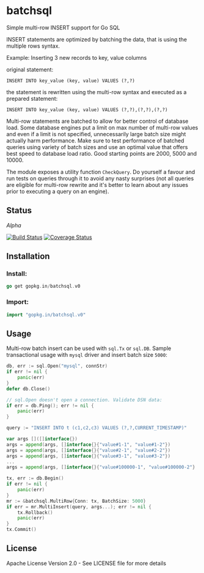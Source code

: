 # batchsql

Simple multi-row INSERT support for Go SQL

INSERT statements are optimized by batching the data, that is
using the multiple rows syntax.

Example: Inserting 3 new records to key, value columns

original statement:

~~~
INSERT INTO key_value (key, value) VALUES (?,?)
~~~

the statement is rewritten using the multi-row syntax and
executed as a prepared statement:

~~~
INSERT INTO key_value (key, value) VALUES (?,?),(?,?),(?,?)
~~~

Multi-row statements are batched to allow for better control of database
load. Some database engines put a limit on max number of multi-row values
and even if a limit is not specified, unnecessarily large batch size might
actually harm performance. Make sure to test performance of batched
queries using variety of batch sizes and use an optimal value that offers
best speed to database load ratio. Good starting points are 2000, 5000
and 10000.

The module exposes a utility function `CheckQuery`. Do yourself a favour and
run tests on queries through it to avoid any nasty surprises (not all
queries are eligible for multi-row rewrite and it's better to learn about
any issues prior to executing a query on an engine).

## Status

*Alpha*

[![Build Status](https://travis-ci.org/go-batchsql/batchsql.svg?branch=master)](https://travis-ci.org/go-batchsql/batchsql)  [![Coverage Status](https://coveralls.io/repos/github/go-batchsql/batchsql/badge.svg?branch=master)](https://coveralls.io/github/go-batchsql/batchsql?branch=master)

## Installation

### Install:

~~~go
go get gopkg.in/batchsql.v0
~~~


### Import:

~~~go
import "gopkg.in/batchsql.v0"
~~~

## Usage

Multi-row batch insert can be used with `sql.Tx` or `sql.DB`. Sample
transactional usage with `mysql` driver and insert batch size `5000`:

~~~go
db, err := sql.Open("mysql", connStr)
if err != nil {
	panic(err)
}
defer db.Close()

// sql.Open doesn't open a connection. Validate DSN data:
if err = db.Ping(); err != nil {
	panic(err)
}

query := "INSERT INTO t (c1,c2,c3) VALUES (?,?,CURRENT_TIMESTAMP)"

var args []([]interface{})
args = append(args, []interface{}{"value#1-1", "value#1-2"})
args = append(args, []interface{}{"value#2-1", "value#2-2"})
args = append(args, []interface{}{"value#3-1", "value#3-2"})
...
args = append(args, []interface{}{"value#100000-1", "value#100000-2"}

tx, err := db.Begin()
if err != nil {
	panic(err)
}
mr := &batchsql.MultiRow{Conn: tx, BatchSize: 5000}
if err = mr.MultiInsert(query, args...); err != nil {
	tx.Rollback()
	panic(err)
}
tx.Commit()
~~~


## License

Apache License Version 2.0 - See LICENSE file for more details
